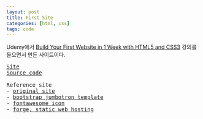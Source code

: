 ```yaml
---
layout: post
title: First Site
categories: [html, css]
tags: code
---
```

<div class="message">Udemy에서 <a href="https://www.udemy.com/build-your-first-website-in-1-week/">Build Your First Website in 1 Week with HTML5 and CSS3</a> 강의를 들으면서 만든 사이트이다.</div>


<pre>
<a href="http://lim-web-staging.getforge.io/">Site</a>
<a href="https://github.com/pinstinct/first-site">Source code</a>

Reference site
- <a href="http://www.makerbased.com/oml/">original site</a>
- <a href="https://getbootstrap.com/examples/jumbotron/">bootstrap jumbotron template</a>
- <a href="http://fontawesome.io/">fontawesome icon</a>
- <a href="https://getforge.com/">forge, static web hosting</a>
</pre>
